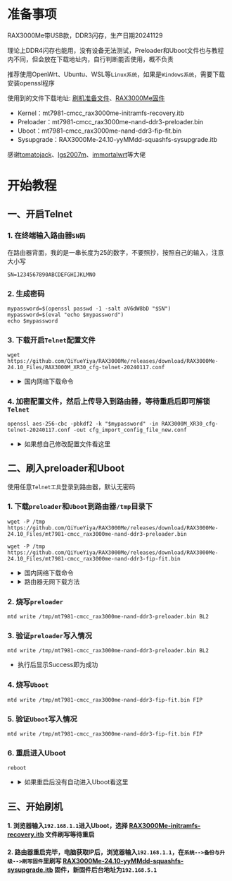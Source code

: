 # 准备事项
RAX3000Me带USB款，DDR3闪存，生产日期20241129

理论上DDR4闪存也能用，没有设备无法测试，Preloader和Uboot文件也与教程内不同，但会放在下载地址内，自行判断能否使用，概不负责

推荐使用OpenWrt、Ubuntu、WSL等```Linux系统```，如果是```Windows系统```，需要下载安装openssl程序

使用到的文件下载地址: [刷机准备文件](https://github.com/QiYueYiya/RAX3000Me/releases/tag/RAX3000Me-24.10_Files)、[RAX3000Me固件](https://github.com/QiYueYiya/RAX3000Me/releases/tag/RAX3000Me-24.10)
- Kernel：mt7981-cmcc_rax3000me-initramfs-recovery.itb
- Preloader：mt7981-cmcc_rax3000me-nand-ddr3-preloader.bin
- Uboot：mt7981-cmcc_rax3000me-nand-ddr3-fip-fit.bin
- Sysupgrade：RAX3000Me-24.10-yyMMdd-squashfs-sysupgrade.itb

感谢[tomatojack](https://www.right.com.cn/forum/space-uid-938072.html)、[lgs2007m](https://github.com/lgs2007m)、[immortalwrt](https://github.com/immortalwrt)等大佬

# 开始教程
## 一、开启Telnet
### 1. 在终端输入路由器```SN码```
在路由器背面，我的是一串长度为25的数字，不要照抄，按照自己的输入，注意大小写
```shell
SN=1234567890ABCDEFGHIJKLMNO
```
### 2. 生成密码
```shell
mypassword=$(openssl passwd -1 -salt aV6dW8bD "$SN")
mypassword=$(eval "echo $mypassword")
echo $mypassword
```
### 3. 下载开启```Telnet```配置文件
```shell
wget https://github.com/QiYueYiya/RAX3000Me/releases/download/RAX3000Me-24.10_Files/RAX3000M_XR30_cfg-telnet-20240117.conf
```
- <details>
    <summary>国内网络下载命令</summary>

    ```shell
    wget https://github.akams.cn/https://github.com/QiYueYiya/RAX3000Me/releases/download/RAX3000Me-24.10_Files/RAX3000M_XR30_cfg-telnet-20240117.conf
    ```
    </details>

### 4. 加密配置文件，然后上传导入到路由器，等待重启后即可解锁```Telnet```
```shell
openssl aes-256-cbc -pbkdf2 -k "$mypassword" -in RAX3000M_XR30_cfg-telnet-20240117.conf -out cfg_import_config_file_new.conf
```
- <details>
    <summary>如果想自己修改配置文件看这里</summary>

    #### 用下面命令解密配置文件，需要先生成密码
    ```shell
    openssl aes-256-cbc -d -pbkdf2 -k "$mypassword" -in cfg_export_config_file.conf -out cfg_import_config_file_decrypt.conf
    ```
    #### 要加密配置文件后再上传
    ```shell
    tar -zcvf - etc | openssl aes-256-cbc -pbkdf2 -k "$mypassword" -out cfg_export_config_file_new.conf
    ```
    </details>

## 二、刷入preloader和Uboot
使用任意```Telnet工具```登录到路由器，默认无密码
### 1. 下载```preloader```和```Uboot```到路由器```/tmp```目录下
```shell
wget -P /tmp https://github.com/QiYueYiya/RAX3000Me/releases/download/RAX3000Me-24.10_Files/mt7981-cmcc_rax3000me-nand-ddr3-preloader.bin
```
```shell
wget -P /tmp https://github.com/QiYueYiya/RAX3000Me/releases/download/RAX3000Me-24.10_Files/mt7981-cmcc_rax3000me-nand-ddr3-fip-fit.bin
```
- <details>
    <summary>国内网络下载命令</summary>

    ```shell
    wget -P /tmp https://github.akams.cn/https://github.com/QiYueYiya/RAX3000Me/releases/download/RAX3000Me-24.10_Files/mt7981-cmcc_rax3000me-nand-ddr3-preloader.bin
    ```

    ```shell
    wget -P /tmp https://github.akams.cn/https://github.com/QiYueYiya/RAX3000Me/releases/download/RAX3000Me-24.10_Files/mt7981-cmcc_rax3000me-nand-ddr3-fip-fit.bin
    ```
    </details>
- <details>
    <summary>路由器无网下载方法</summary>
    
    #### 先在电脑上下载好[preloader](https://github.com/QiYueYiya/RAX3000Me/releases/download/RAX3000Me-24.10_Files/mt7981-cmcc_rax3000me-nand-ddr3-preloader.bin)、[Uboot](https://github.com/QiYueYiya/RAX3000Me/releases/download/RAX3000Me-24.10_Files/mt7981-cmcc_rax3000me-nand-ddr3-fip-fit.bin)
    #### 设置电脑网卡为固定IP ```192.168.10.2/24```（该IP需要和路由器在同一个网段，注意只使用一个网卡，无线也不要连接）
    #### 然后打开```HTTP File Server```软件，将对应```preloader```和```Uboot```文件拖拽到软件，然后使用下面对应的命令下载到```/tmp```目录：
    ```
    wget -P /tmp http://192.168.10.2/mt7981-cmcc_rax3000me-nand-ddr3-preloader.bin
    ```
    ```
    wget -P /tmp http://192.168.10.2/mt7981-cmcc_rax3000me-nand-ddr3-fip-fit.bin
    ```
    </details>

### 2. 烧写```preloader```
```
mtd write /tmp/mt7981-cmcc_rax3000me-nand-ddr3-preloader.bin BL2
```
### 3. 验证```preloader```写入情况
```
mtd write /tmp/mt7981-cmcc_rax3000me-nand-ddr3-preloader.bin BL2
```
- 执行后显示Success即为成功
### 4. 烧写```Uboot```
```
mtd write /tmp/mt7981-cmcc_rax3000me-nand-ddr3-fip-fit.bin FIP
```
### 5. 验证```Uboot```写入情况
```
mtd write /tmp/mt7981-cmcc_rax3000me-nand-ddr3-fip-fit.bin FIP
```
### 6. 重启进入Uboot
```
reboot
```
- <details>
    <summary>如果重启后没有自动进入Uboot看这里</summary>
    
    #### 断开电源后，用牙签顶住```RESET```按钮，插上电源后大约```5-10```秒，指示灯变```绿色```后松开按钮，网线一头插电脑上，另一头插在路由器LAN口上
    </details>

## 三、开始刷机
#### 1. 浏览器输入```192.168.1.1```进入Uboot，选择 [RAX3000Me-initramfs-recovery.itb](https://github.com/QiYueYiya/RAX3000Me/releases/download/RAX3000Me-24.10_Files/mt7981-cmcc_rax3000me-initramfs-recovery.itb) 文件刷写等待重启

#### 2. 路由器重启完毕，电脑获取IP后，浏览器输入```192.168.1.1```，在```系统-->备份与升级-->刷写固件```里刷写 [RAX3000Me-24.10-yyMMdd-squashfs-sysupgrade.itb](https://github.com/QiYueYiya/RAX3000Me/releases/tag/RAX3000Me-24.10) 固件，新固件后台地址为```192.168.5.1```
